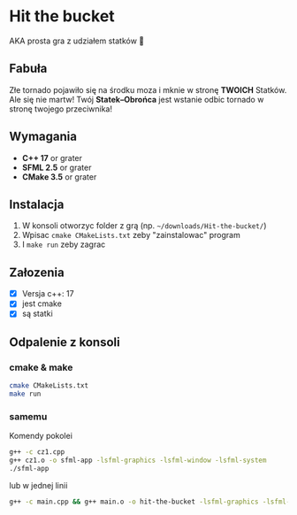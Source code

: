 # Hit the bucket

AKA prosta gra z udziałem statków 🚤

## Fabuła

Złe tornado pojawiło się na środku moza i mknie w stronę **TWOICH** Statków. Ale się nie martw! Twój **Statek–Obrońca** jest wstanie odbic tornado w stronę twojego przeciwnika!

## Wymagania

- **C++ 17** or grater
- **SFML 2.5** or grater
- **CMake 3.5** or grater

## Instalacja

1. W konsoli otworzyc folder z grą (np. `~/downloads/Hit-the-bucket/`)
2. Wpisac `cmake CMakeLists.txt` zeby "zainstalowac" program
3. I `make run` zeby zagrac

## Załozenia

- [x] Versja c++: 17
- [x] jest cmake
- [x] są statki

## Odpalenie z konsoli

### cmake & make

```bash
cmake CMakeLists.txt
make run
```

### samemu

Komendy pokolei
~~~bash
g++ -c cz1.cpp
g++ cz1.o -o sfml-app -lsfml-graphics -lsfml-window -lsfml-system
./sfml-app
~~~

lub w jednej linii
~~~bash
g++ -c main.cpp && g++ main.o -o hit-the-bucket -lsfml-graphics -lsfml-window -lsfml-system && ./hit-the-bucket
~~~

